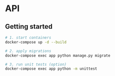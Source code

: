 # API

## Getting started

```sh
# 1. start containers
docker-compose up -d --build

# 2. apply migrations
docker-compose exec app python manage.py migrate

# 3. run unit tests (option)
docker-compose exec app python -m unittest
```
